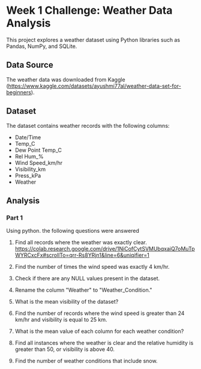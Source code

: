 # Week 1 Challenge: Weather Data Analysis

This project explores a weather dataset using Python libraries such as Pandas, NumPy, and SQLite.

## Data Source

The weather data was downloaded from Kaggle (https://www.kaggle.com/datasets/ayushmi77al/weather-data-set-for-beginners).

## Dataset

The dataset contains weather records with the following columns:

- Date/Time
- Temp_C
- Dew Point Temp_C
- Rel Hum_%
- Wind Speed_km/hr
- Visibility_km
- Press_kPa
- Weather

## Analysis
### Part 1
Using python. the following questions were answered
1.	Find all records where the weather was exactly clear.
   https://colab.research.google.com/drive/1NiCofCytSVMUbqxaiQ7oMuTpWYRCxcFx#scrollTo=qrr-Rs8YRjn1&line=6&uniqifier=1
  	
3.	Find the number of times the wind speed was exactly 4 km/hr.
4.	Check if there are any NULL values present in the dataset.
5.	Rename the column "Weather" to "Weather_Condition."
6.	What is the mean visibility of the dataset?
7.	Find the number of records where the wind speed is greater than 24 km/hr and visibility is equal to 25 km.
8.	What is the mean value of each column for each weather condition?
9.	Find all instances where the weather is clear and the relative humidity is greater than 50, or visibility is above 40.
10.	Find the number of weather conditions that include snow.

